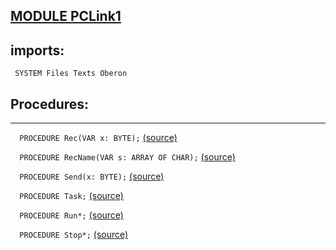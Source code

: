 
## [MODULE PCLink1](https://github.com/io-core/System/blob/main/PCLink1.Mod)

  ## imports:
` SYSTEM Files Texts Oberon`
## Procedures:
---

`  PROCEDURE Rec(VAR x: BYTE);` [(source)](https://github.com/io-core/System/blob/main/PCLink1.Mod#L15)


`  PROCEDURE RecName(VAR s: ARRAY OF CHAR);` [(source)](https://github.com/io-core/System/blob/main/PCLink1.Mod#L21)


`  PROCEDURE Send(x: BYTE);` [(source)](https://github.com/io-core/System/blob/main/PCLink1.Mod#L28)


`  PROCEDURE Task;` [(source)](https://github.com/io-core/System/blob/main/PCLink1.Mod#L34)


`  PROCEDURE Run*;` [(source)](https://github.com/io-core/System/blob/main/PCLink1.Mod#L81)


`  PROCEDURE Stop*;` [(source)](https://github.com/io-core/System/blob/main/PCLink1.Mod#L86)

